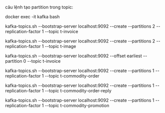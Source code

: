 câu lệnh tạo partition trong topic:

docker exec -it kafka bash

kafka-topics.sh --bootstrap-server localhost:9092 --create --partitions 2 --replication-factor 1 --topic t-invoice

kafka-topics.sh --bootstrap-server localhost:9092 --create --partitions 2 --replication-factor 1 --topic t-image

kafka-topics.sh --bootstrap-server localhost:9092 --offset earliest --partition 0 --topic t-invoice


kafka-topics.sh --bootstrap-server localhost:9092 --create --partitions 1 --replication-factor 1 --topic t-commodity-order

kafka-topics.sh --bootstrap-server localhost:9092 --create --partitions 1 --replication-factor 1 --topic t-commodity-order-reply

kafka-topics.sh --bootstrap-server localhost:9092 --create --partitions 1 --replication-factor 1 --topic t-commodity-promotion

